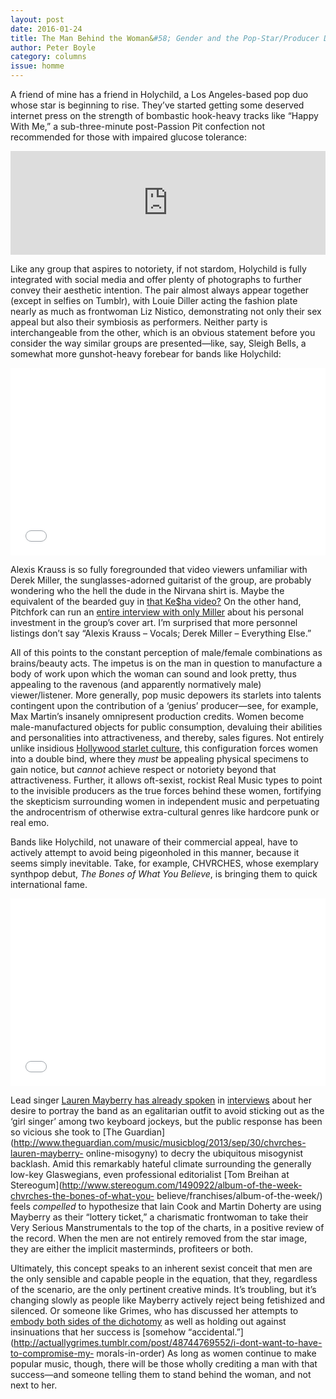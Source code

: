 ```yaml
---
layout: post 
date: 2016-01-24
title: The Man Behind the Woman&#58; Gender and the Pop-Star/Producer Duality
author: Peter Boyle
category: columns
issue: homme
---
```

A friend of mine has a friend in Holychild, a Los Angeles-based pop duo whose star is beginning to rise. They’ve started getting some deserved internet press on the strength of bombastic hook-heavy tracks like “Happy With Me,” a sub-three-minute post-Passion Pit confection not recommended for those with impaired glucose tolerance:


<iframe scrolling="no" src="https://w.soundcloud.com/player/?url=http%3A%2F%2Fapi.soundcloud.com%2Ftracks%2F111049755" frameborder="no" height="166" width="100%"></iframe>

Like any group that aspires to notoriety, if not stardom, Holychild is fully integrated with social media and offer plenty of photographs to further convey their aesthetic intention. The pair almost always appear together (except in selfies on Tumblr), with Louie Diller acting the fashion plate nearly as much as frontwoman Liz Nistico, demonstrating not only their sex appeal but also their symbiosis as performers. Neither party is interchangeable from the other, which is an obvious statement before you consider the way similar groups are presented—like, say, Sleigh Bells, a somewhat more gunshot-heavy forebear for bands like Holychild:  


<iframe src="//www.youtube.com/embed/YiwcUdX7XMw" allowfullscreen="" frameborder="0" width="100%" height="300px"></iframe>

Alexis Krauss is so fully foregrounded that video viewers unfamiliar with Derek Miller, the sunglasses-adorned guitarist of the group, are probably wondering who the hell the dude in the Nirvana shirt is. Maybe the equivalent of the bearded guy in [that Ke$ha video?](”http://www.youtube.com/watch?v=QR_qa3Ohwls”)
On the other hand, Pitchfork can run an [entire interview with only Miller](http://pitchfork.com/features/take-cover/8791-sleigh-bells-reign-of-terror/) about his personal investment in the group’s cover art. I’m surprised that more personnel listings don’t say “Alexis Krauss – Vocals; Derek Miller – Everything Else.”

All of this points to the constant perception of male/female combinations as brains/beauty acts. The impetus is on the man in question to manufacture a body of work upon which the woman can sound and look pretty, thus appealing to the ravenous (and apparently normatively male) viewer/listener. More generally, pop music depowers its starlets into talents contingent upon the contribution of a ‘genius’ producer—see, for example, Max Martin’s insanely omnipresent production credits. Women become male-manufactured objects for public consumption, devaluing their abilities and personalities into attractiveness, and thereby, sales figures. Not entirely unlike insidious [Hollywood starlet culture](http://www.xojane.com/issues/scarlett-understandably-bored-sexist-journos-questions), this configuration forces women into a double bind, where they _must_ be appealing physical specimens to gain notice, but _cannot_ achieve respect or notoriety beyond that attractiveness. Further, it allows oft-sexist, rockist Real Music types to point to the invisible producers as the true forces behind these women, fortifying the skepticism surrounding women in independent music and perpetuating the androcentrism of otherwise extra-cultural genres like hardcore punk or real emo.

Bands like Holychild, not unaware of their commercial appeal, have to actively attempt to avoid being pigeonholed in this manner, because it seems simply inevitable. Take, for example, CHVRCHES, whose exemplary synthpop debut, _The Bones of What You Believe_, is bringing them to quick international fame.  


<iframe src="//www.youtube.com/embed/ktoaj1IpTbw" allowfullscreen="" frameborder="0" width="100%" height="300px"></iframe>

Lead singer [Lauren Mayberry has already spoken](http://raincityrockcamp.org/laurenmayberryinterview/) in [interviews](http://www.youtube.com/watch?v=WmxJyYqo92I) about her desire to portray the band as an egalitarian outfit to avoid sticking out as the ‘girl singer’ among two keyboard jockeys, but the public response has been so vicious she took to [The Guardian](http://www.theguardian.com/music/musicblog/2013/sep/30/chvrches-lauren-mayberry- online-misogyny) to decry the ubiquitous misogynist backlash. Amid this remarkably hateful climate surrounding the generally low-key Glaswegians, even professional editorialist [Tom Breihan at Stereogum](http://www.stereogum.com/1490922/album-of-the-week-chvrches-the-bones-of-what-you- believe/franchises/album-of-the-week/) feels _compelled_ to hypothesize that Iain Cook and Martin Doherty are using Mayberry as their “lottery ticket,” a charismatic frontwoman to take their Very Serious Manstrumentals to the top of the charts, in a positive review of the record. When the men are not entirely removed from the star image, they are either the implicit masterminds, profiteers or both.

Ultimately, this concept speaks to an inherent sexist conceit that men are the only sensible and capable people in the equation, that they, regardless of the scenario, are the only pertinent creative minds. It’s troubling, but it’s changing slowly as people like Mayberry actively reject being fetishized and silenced. Or someone like Grimes, who has discussed her attempts to [embody both sides of the dichotomy](http://youtu.be/qVqN1HNTWCA?t=3m13s) as well as holding out against insinuations that her success is [somehow “accidental.”](http://actuallygrimes.tumblr.com/post/48744769552/i-dont-want-to-have-to-compromise-my- morals-in-order) As long as women continue to make popular music, though, there will be those wholly crediting a man with that success—and someone telling them to stand behind the woman, and not next to her.